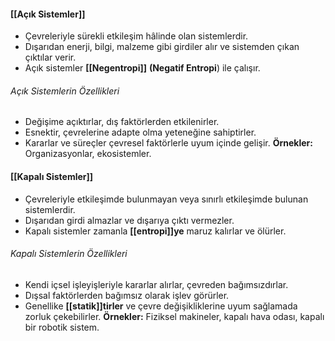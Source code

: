 #### [[Açık Sistemler]]
- Çevreleriyle sürekli etkileşim hâlinde olan sistemlerdir. 
- Dışarıdan enerji, bilgi, malzeme gibi girdiler alır ve sistemden çıkan çıktılar verir.
- Açık sistemler **[[Negentropi]]** **(Negatif Entropi**) ile çalışır.
###### Açık Sistemlerin Özellikleri
- Değişime açıktırlar, dış faktörlerden etkilenirler.
- Esnektir, çevrelerine adapte olma yeteneğine sahiptirler.
- Kararlar ve süreçler çevresel faktörlerle uyum içinde gelişir.
**Örnekler:** Organizasyonlar, ekosistemler.
#### [[Kapalı Sistemler]]
- Çevreleriyle etkileşimde bulunmayan veya sınırlı etkileşimde bulunan sistemlerdir. 
- Dışarıdan girdi almazlar ve dışarıya çıktı vermezler.
- Kapalı sistemler zamanla **[[entropi]]ye** maruz kalırlar ve ölürler.
###### Kapalı Sistemlerin Özellikleri
- Kendi içsel işleyişleriyle kararlar alırlar, çevreden bağımsızdırlar.
- Dışsal faktörlerden bağımsız olarak işlev görürler.
- Genellike **[[statik]]tirler** ve çevre değişikliklerine uyum sağlamada zorluk çekebilirler.
**Örnekler:** Fiziksel makineler, kapalı hava odası, kapalı bir robotik sistem.